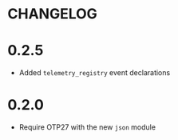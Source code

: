 # CHANGELOG

# 0.2.5
* Added `telemetry_registry` event declarations
# 0.2.0
* Require OTP27 with the new `json` module